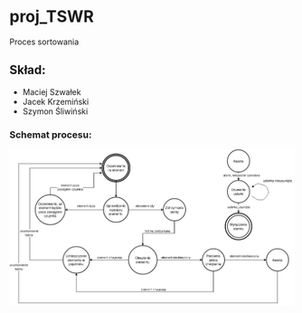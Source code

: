 # proj_TSWR
Proces sortowania
## Skład:
* Maciej Szwałek
* Jacek Krzemiński
* Szymon Śliwiński
### Schemat procesu:
![alt](https://raw.githubusercontent.com/maciejv6/proj_TSWR/main/diagram_ts_mbed_v1.2.png)
